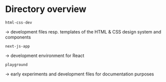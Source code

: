 # Directory overview

`html-css-dev`

→ development files resp. templates of the HTML & CSS design system and components

`next-js-app`

→ development environment for React

`playground`

→ early experiments and development files for documentation purposes